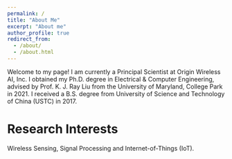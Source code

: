```yaml
---
permalink: /
title: "About Me"
excerpt: "About me"
author_profile: true
redirect_from: 
  - /about/
  - /about.html
---
```

Welcome to my page! I am currently a Principal Scientist at Origin Wireless AI, Inc. 
I obtained my Ph.D. degree in Electrical & Computer Engineering, advised by Prof. K. J. Ray Liu from the University of Maryland, College Park in 2021. I received a B.S. degree from University of Science and Technology of China (USTC) in 2017.


Research Interests
======
Wireless Sensing, Signal Processing and Internet-of-Things (IoT).


 